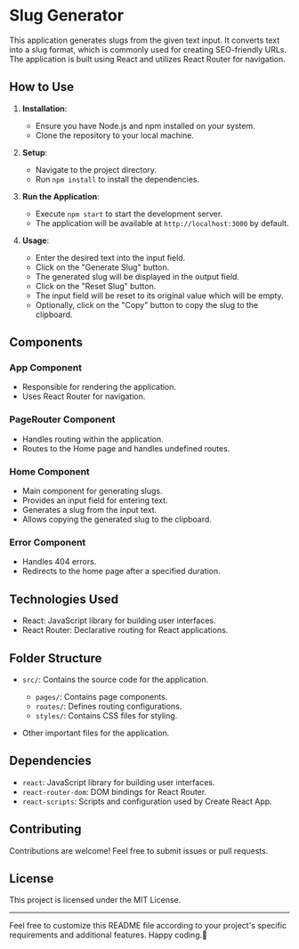 # Slug Generator

This application generates slugs from the given text input. It converts text into a slug format, which is commonly used for creating SEO-friendly URLs. The application is built using React and utilizes React Router for navigation.

## How to Use

1. **Installation**: 
   - Ensure you have Node.js and npm installed on your system.
   - Clone the repository to your local machine.

2. **Setup**:
   - Navigate to the project directory.
   - Run `npm install` to install the dependencies.

3. **Run the Application**:
   - Execute `npm start` to start the development server.
   - The application will be available at `http://localhost:3000` by default.

4. **Usage**:
   - Enter the desired text into the input field.
   - Click on the "Generate Slug" button.
   - The generated slug will be displayed in the output field.
   - Click on the "Reset Slug" button.
   - The input field will be reset to its original value which will be empty.
   - Optionally, click on the "Copy" button to copy the slug to the clipboard.

## Components

### App Component
- Responsible for rendering the application.
- Uses React Router for navigation.

### PageRouter Component
- Handles routing within the application.
- Routes to the Home page and handles undefined routes.

### Home Component
- Main component for generating slugs.
- Provides an input field for entering text.
- Generates a slug from the input text.
- Allows copying the generated slug to the clipboard.

### Error Component
- Handles 404 errors.
- Redirects to the home page after a specified duration.

## Technologies Used

- React: JavaScript library for building user interfaces.
- React Router: Declarative routing for React applications.

## Folder Structure

- `src/`: Contains the source code for the application.
  - `pages/`: Contains page components.
  - `routes/`: Defines routing configurations.
  - `styles/`: Contains CSS files for styling.
  
- Other important files for the application.
  
## Dependencies

- `react`: JavaScript library for building user interfaces.
- `react-router-dom`: DOM bindings for React Router.
- `react-scripts`: Scripts and configuration used by Create React App.

## Contributing

Contributions are welcome! Feel free to submit issues or pull requests.

## License

This project is licensed under the MIT License.

---
Feel free to customize this README file according to your project's specific requirements and additional features. Happy coding.🚀
